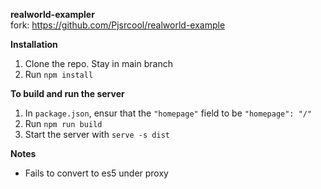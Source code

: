 **realworld-exampler**\
fork: https://github.com/Pjsrcool/realworld-example

**Installation**
1. Clone the repo. Stay in main branch
2. Run `npm install`

**To build and run the server**
1. In `package.json`, ensur that the `"homepage"` field to be `"homepage": "/"`
2. Run `npm run build`
3. Start the server with `serve -s dist`

**Notes**
- Fails to convert to es5 under proxy